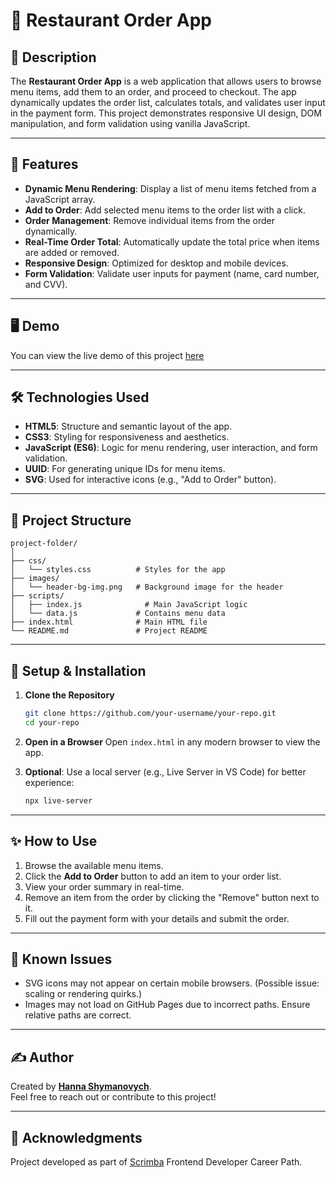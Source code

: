 
# 🍕 Restaurant Order App

## 📖 Description

The **Restaurant Order App** is a web application that allows users to browse menu items, add them to an order, and proceed to checkout. The app dynamically updates the order list, calculates totals, and validates user input in the payment form. This project demonstrates responsive UI design, DOM manipulation, and form validation using vanilla JavaScript.

---

## 🚀 Features

- **Dynamic Menu Rendering**: Display a list of menu items fetched from a JavaScript array.
- **Add to Order**: Add selected menu items to the order list with a click.
- **Order Management**: Remove individual items from the order dynamically.
- **Real-Time Order Total**: Automatically update the total price when items are added or removed.
- **Responsive Design**: Optimized for desktop and mobile devices.
- **Form Validation**: Validate user inputs for payment (name, card number, and CVV).

---

## 🖥️ Demo

You can view the live demo of this project [here](https://shymochkaa.github.io/restaurant-app-scrimba/)

---

## 🛠️ Technologies Used

- **HTML5**: Structure and semantic layout of the app.
- **CSS3**: Styling for responsiveness and aesthetics.
- **JavaScript (ES6)**: Logic for menu rendering, user interaction, and form validation.
- **UUID**: For generating unique IDs for menu items.
- **SVG**: Used for interactive icons (e.g., "Add to Order" button).

---

## 📂 Project Structure

```
project-folder/
│
├── css/
│   └── styles.css          # Styles for the app
├── images/
│   └── header-bg-img.png   # Background image for the header
├── scripts/
│   ├── index.js              # Main JavaScript logic
│   └── data.js             # Contains menu data
├── index.html              # Main HTML file
└── README.md               # Project README
```

---

## 🔧 Setup & Installation

1. **Clone the Repository**
   ```bash
   git clone https://github.com/your-username/your-repo.git
   cd your-repo
   ```

2. **Open in a Browser**
   Open `index.html` in any modern browser to view the app.

3. **Optional**: Use a local server (e.g., Live Server in VS Code) for better experience:
   ```bash
   npx live-server
   ```

---

## ✨ How to Use

1. Browse the available menu items.
2. Click the **Add to Order** button to add an item to your order list.
3. View your order summary in real-time.
4. Remove an item from the order by clicking the "Remove" button next to it.
5. Fill out the payment form with your details and submit the order.

---


## 🐛 Known Issues

- SVG icons may not appear on certain mobile browsers. (Possible issue: scaling or rendering quirks.)
- Images may not load on GitHub Pages due to incorrect paths. Ensure relative paths are correct.

---

## ✍️ Author

Created by **[Hanna Shymanovych](https://github.com/shymochkaa)**.  
Feel free to reach out or contribute to this project!

---

## 🌟 Acknowledgments
Project developed as part of [Scrimba](https://scrimba.com) Frontend Developer Career Path.
